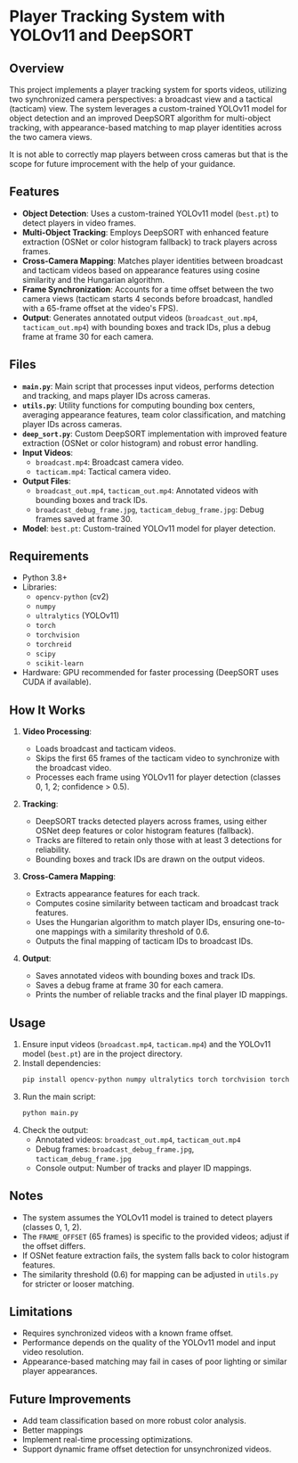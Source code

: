 # Player Tracking System with YOLOv11 and DeepSORT

## Overview
This project implements a player tracking system for sports videos, utilizing two synchronized camera perspectives: a broadcast view and a tactical (tacticam) view. The system leverages a custom-trained YOLOv11 model for object detection and an improved DeepSORT algorithm for multi-object tracking, with appearance-based matching to map player identities across the two camera views.

It is not able to correctly map players between cross cameras but that is the scope for future improcement with the help of your guidance. 

## Features
- **Object Detection**: Uses a custom-trained YOLOv11 model (`best.pt`) to detect players in video frames.
- **Multi-Object Tracking**: Employs DeepSORT with enhanced feature extraction (OSNet or color histogram fallback) to track players across frames.
- **Cross-Camera Mapping**: Matches player identities between broadcast and tacticam videos based on appearance features using cosine similarity and the Hungarian algorithm.
- **Frame Synchronization**: Accounts for a time offset between the two camera views (tacticam starts 4 seconds before broadcast, handled with a 65-frame offset at the video's FPS).
- **Output**: Generates annotated output videos (`broadcast_out.mp4`, `tacticam_out.mp4`) with bounding boxes and track IDs, plus a debug frame at frame 30 for each camera.

## Files
- **`main.py`**: Main script that processes input videos, performs detection and tracking, and maps player IDs across cameras.
- **`utils.py`**: Utility functions for computing bounding box centers, averaging appearance features, team color classification, and matching player IDs across cameras.
- **`deep_sort.py`**: Custom DeepSORT implementation with improved feature extraction (OSNet or color histogram) and robust error handling.
- **Input Videos**:
  - `broadcast.mp4`: Broadcast camera video.
  - `tacticam.mp4`: Tactical camera video.
- **Output Files**:
  - `broadcast_out.mp4`, `tacticam_out.mp4`: Annotated videos with bounding boxes and track IDs.
  - `broadcast_debug_frame.jpg`, `tacticam_debug_frame.jpg`: Debug frames saved at frame 30.
- **Model**: `best.pt`: Custom-trained YOLOv11 model for player detection.

## Requirements
- Python 3.8+
- Libraries:
  - `opencv-python` (cv2)
  - `numpy`
  - `ultralytics` (YOLOv11)
  - `torch`
  - `torchvision`
  - `torchreid`
  - `scipy`
  - `scikit-learn`
- Hardware: GPU recommended for faster processing (DeepSORT uses CUDA if available).

## How It Works
1. **Video Processing**:
   - Loads broadcast and tacticam videos.
   - Skips the first 65 frames of the tacticam video to synchronize with the broadcast video.
   - Processes each frame using YOLOv11 for player detection (classes 0, 1, 2; confidence > 0.5).

2. **Tracking**:
   - DeepSORT tracks detected players across frames, using either OSNet deep features or color histogram features (fallback).
   - Tracks are filtered to retain only those with at least 3 detections for reliability.
   - Bounding boxes and track IDs are drawn on the output videos.

3. **Cross-Camera Mapping**:
   - Extracts appearance features for each track.
   - Computes cosine similarity between tacticam and broadcast track features.
   - Uses the Hungarian algorithm to match player IDs, ensuring one-to-one mappings with a similarity threshold of 0.6.
   - Outputs the final mapping of tacticam IDs to broadcast IDs.

4. **Output**:
   - Saves annotated videos with bounding boxes and track IDs.
   - Saves a debug frame at frame 30 for each camera.
   - Prints the number of reliable tracks and the final player ID mappings.

## Usage
1. Ensure input videos (`broadcast.mp4`, `tacticam.mp4`) and the YOLOv11 model (`best.pt`) are in the project directory.
2. Install dependencies:
   ```bash
   pip install opencv-python numpy ultralytics torch torchvision torchreid scipy scikit-learn
   ```
3. Run the main script:
   ```bash
   python main.py
   ```
4. Check the output:
   - Annotated videos: `broadcast_out.mp4`, `tacticam_out.mp4`
   - Debug frames: `broadcast_debug_frame.jpg`, `tacticam_debug_frame.jpg`
   - Console output: Number of tracks and player ID mappings.

## Notes
- The system assumes the YOLOv11 model is trained to detect players (classes 0, 1, 2).
- The `FRAME_OFFSET` (65 frames) is specific to the provided videos; adjust if the offset differs.
- If OSNet feature extraction fails, the system falls back to color histogram features.
- The similarity threshold (0.6) for mapping can be adjusted in `utils.py` for stricter or looser matching.

## Limitations
- Requires synchronized videos with a known frame offset.
- Performance depends on the quality of the YOLOv11 model and input video resolution.
- Appearance-based matching may fail in cases of poor lighting or similar player appearances.

## Future Improvements
- Add team classification based on more robust color analysis.
- Better mappings
- Implement real-time processing optimizations.
- Support dynamic frame offset detection for unsynchronized videos.
